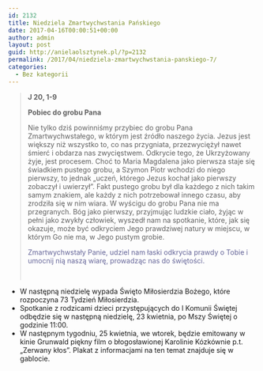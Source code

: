 ```yaml
---
id: 2132
title: Niedziela Zmartwychwstania Pańskiego
date: 2017-04-16T00:00:51+00:00
author: admin
layout: post
guid: http://anielaolsztynek.pl/?p=2132
permalink: /2017/04/niedziela-zmartwychwstania-panskiego-7/
categories:
  - Bez kategorii
---
```

> **J 20, 1-9**
> 
> **Pobiec do grobu Pana**
> 
> Nie tylko dziś powinniśmy przybiec do grobu Pana Zmartwychwstałego, w którym jest źródło naszego życia. Jezus jest większy niż wszystko to, co nas przygniata, przezwyciężył nawet śmierć i obdarza nas zwycięstwem. Odkrycie tego, że Ukrzyżowany żyje, jest procesem. Choć to Maria Magdalena jako pierwsza staje się świadkiem pustego grobu, a Szymon Piotr wchodzi do niego pierwszy, to jednak &#8222;uczeń, którego Jezus kochał jako pierwszy zobaczył i uwierzył&#8221;. Fakt pustego grobu był dla każdego z nich takim samym znakiem, ale każdy z nich potrzebował innego czasu, aby zrodziła się w nim wiara. W wyścigu do grobu Pana nie ma przegranych. Bóg jako pierwszy, przyjmując ludzkie ciało, żyjąc w pełni jako zwykły człowiek, wyszedł nam na spotkanie, które, jak się okazuje, może być odkryciem Jego prawdziwej natury w miejscu, w którym Go nie ma, w Jego pustym grobie.
> 
> <span style="color: #666699;">Zmartwychwstały Panie, udziel nam łaski odkrycia prawdy o Tobie i umocnij nią naszą wiarę, prowadząc nas do świętości.</span>
> 
> &nbsp;

  * W następną niedzielę wypada Święto Miłosierdzia Bożego, które rozpoczyna 73 Tydzień Miłosierdzia.
  * Spotkanie z rodzicami dzieci przystępujących do I Komunii Świętej odbędzie się w następną niedzielę, 23 kwietnia, po Mszy Świętej o godzinie 11:00.
  * W następnym tygodniu, 25 kwietnia, we wtorek, będzie emitowany w kinie Grunwald piękny film o błogosławionej Karolinie Kózkównie p.t. &#8222;Zerwany kłos&#8221;. Plakat z informacjami na ten temat znajduje się w gablocie.